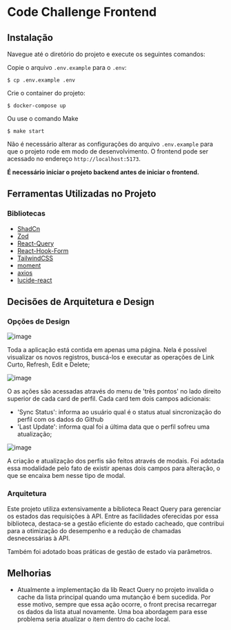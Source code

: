 # Code Challenge Frontend

## Instalação

Navegue até o diretório do projeto e execute os seguintes comandos:

Copie o arquivo `.env.example` para o `.env`:
```
$ cp .env.example .env
```
Crie o container do projeto:
```
$ docker-compose up
```
Ou use o comando Make
```
$ make start
```

Não é necessário alterar as configurações do arquivo `.env.example` para que o projeto rode em modo de desenvolvimento. O frontend pode ser acessado no endereço `http://localhost:5173`.

**É necessário iniciar o projeto backend antes de iniciar o frontend.**

## Ferramentas Utilizadas no Projeto

### Bibliotecas

- [ShadCn](https://ui.shadcn.com/)
- [Zod](https://github.com/colinhacks/zod)
- [React-Query](https://react-query.tanstack.com/)
- [React-Hook-Form](https://react-hook-form.com/)
- [TailwindCSS](https://tailwindcss.com/)
- [moment](https://momentjs.com/)
- [axios](https://github.com/axios/axios)
- [lucide-react](https://lucide.dev/)

## Decisões de Arquitetura e Design

### Opções de Design

![image](https://github.com/user-attachments/assets/7485130f-bee1-4529-b744-b355f6d4abd5)

Toda a aplicação está contida em apenas uma página. Nela é possível visualizar os novos registros, buscá-los e executar as operações de Link Curto, Refresh, Edit e Delete; 

![image](https://github.com/user-attachments/assets/c09983e3-2f24-4c37-95db-0fa4df634d46)

O as ações são acessadas através do menu de 'três pontos' no lado direito superior de cada card de perfil. Cada card tem dois campos adicionais:

- 'Sync Status': informa ao usuário qual é o status atual sincronização do perfil com os dados do Github
- 'Last Update': informa qual foi a última data que o perfil sofreu uma atualização; 

![image](https://github.com/user-attachments/assets/1a5e5f83-4ff8-4903-be15-6381a4f679c8)

A criação e atualização dos perfis são feitos através de modais. Foi adotada essa modalidade pelo fato de existir apenas dois campos para alteração, o que se encaixa bem nesse tipo de modal. 

### Arquitetura

Este projeto utiliza extensivamente a biblioteca React Query para gerenciar os estados das requisições à API. Entre as facilidades oferecidas por essa biblioteca, destaca-se a gestão eficiente do estado cacheado, que contribui para a otimização do desempenho e a redução de chamadas desnecessárias à API.

Também foi adotado boas práticas de gestão de estado via parâmetros. 

## Melhorias
- Atualmente a implementação da lib React Query no projeto invalida o cache da lista principal quando uma mutanção é bem sucedida. Por esse motivo, sempre que essa ação ocorre, o front precisa recarregar os dados da lista atual novamente. Uma boa abordagem para esse problema seria atualizar o item dentro do cache local. 

